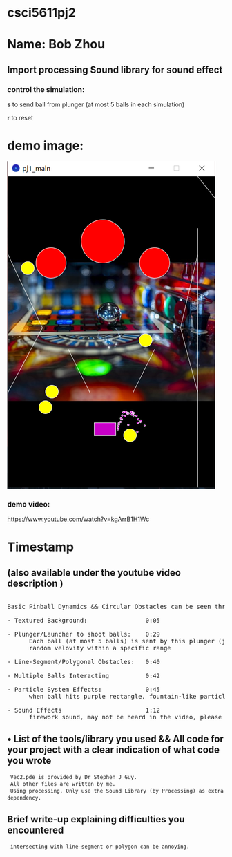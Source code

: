 # csci5611pj2   
# Name: Bob Zhou
## Import processing Sound library for sound effect
 

### control the simulation:

**s** to send ball from plunger (at most 5 balls in each simulation)

**r** to reset

# demo image:
![alt text](https://github.com/bobhansky/csci5611pj1/blob/main/img.png)

### demo video:

https://www.youtube.com/watch?v=kgArrB1H1Wc


# Timestamp
## (also available under the youtube video description )
<pre>

Basic Pinball Dynamics && Circular Obstacles can be seen throghout the video
  
- Textured Background:                0:05
  
- Plunger/Launcher to shoot balls:    0:29
      Each ball (at most 5 balls) is sent by this plunger (just a path seperated by a line) with a 
      random velovity within a specific range
  
- Line-Segment/Polygonal Obstacles:   0:40

- Multiple Balls Interacting          0:42
  
- Particle System Effects:            0:45
      when ball hits purple rectangle, fountain-like particle effects would be triggered.
  
- Sound Effects                       1:12
      firework sound, may not be heard in the video, please try it on local machine and then can hear it.
</pre>



## • List of the tools/library you used && All code for your project with a clear indication of what code you wrote
     Vec2.pde is provided by Dr Stephen J Guy.
     All other files are written by me.
     Using processing. Only use the Sound Library (by Processing) as extra dependency.

## Brief write-up explaining difficulties you encountered
     intersecting with line-segment or polygon can be annoying.
